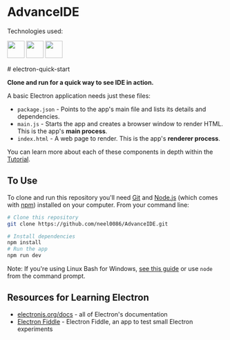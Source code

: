 # AdvanceIDE
Technologies used:
<p>
  <img src="https://user-images.githubusercontent.com/83919508/168467400-298dd827-0c7c-403a-974f-b652a5f1dd27.png" width="40px" height="40px"></img>
  <img src="https://user-images.githubusercontent.com/83919508/168467435-41d873f4-8d98-446b-a81b-8deab869361b.png" width="40px" height="40px"></img>
  <img src="https://user-images.githubusercontent.com/83919508/210067047-9458a360-f60b-43ac-a284-1b636866d7c9.png" width="40px" height="40px"></img>

</p>
# electron-quick-start

**Clone and run for a quick way to see IDE in action.**

A basic Electron application needs just these files:

- `package.json` - Points to the app's main file and lists its details and dependencies.
- `main.js` - Starts the app and creates a browser window to render HTML. This is the app's **main process**.
- `index.html` - A web page to render. This is the app's **renderer process**.

You can learn more about each of these components in depth within the [Tutorial](https://electronjs.org/docs/latest/tutorial/tutorial-prerequisites).

## To Use

To clone and run this repository you'll need [Git](https://git-scm.com) and [Node.js](https://nodejs.org/en/download/) (which comes with [npm](http://npmjs.com)) installed on your computer. From your command line:

```bash
# Clone this repository
git clone https://github.com/neel0086/AdvanceIDE.git

# Install dependencies
npm install
# Run the app
npm run dev
```

Note: If you're using Linux Bash for Windows, [see this guide](https://www.howtogeek.com/261575/how-to-run-graphical-linux-desktop-applications-from-windows-10s-bash-shell/) or use `node` from the command prompt.

## Resources for Learning Electron

- [electronjs.org/docs](https://electronjs.org/docs) - all of Electron's documentation
- [Electron Fiddle](https://electronjs.org/fiddle) - Electron Fiddle, an app to test small Electron experiments


